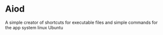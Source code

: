 # Aiod 

A simple creator of shortcuts for executable files and simple commands for the app system linux Ubuntu
